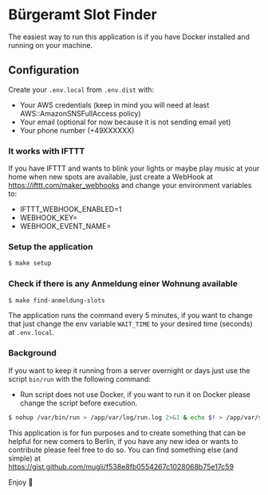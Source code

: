 Bürgeramt Slot Finder
===

The easiest way to run this application is if you have Docker installed and running on your machine.

## Configuration

Create your `.env.local` from `.env.dist` with: 
 - Your AWS credentials (keep in mind you will need at least AWS::AmazonSNSFullAccess policy)
 - Your email (optional for now because it is not sending email yet)
 - Your phone number (+49XXXXXX)
  
### It works with IFTTT

If you have IFTTT and wants to blink your lights or maybe play music at your home when new spots are available,
just create a WebHook at https://ifttt.com/maker_webhooks and change your environment variables to:
  - IFTTT_WEBHOOK_ENABLED=1
  - WEBHOOK_KEY=<your key>
  - WEBHOOK_EVENT_NAME=<your event name>

### Setup the application
```bash
$ make setup
```

### Check if there is any Anmeldung einer Wohnung available
```bash
$ make find-anmeldung-slots
```

The application runs the command every 5 minutes, if you want to change that just change the env variable `WAIT_TIME` to your desired time (seconds) at `.env.local`.

### Background

If you want to keep it running from a server overnight or days just use the script `bin/run` with the following command:
* Run script does not use Docker, if you want to run it on Docker please change the script before execution.

```bash
$ nohup /var/bin/run > /app/var/log/run.log 2>&1 & echo $! > /app/var/save_pid.txt
``` 

This application is for fun purposes and to create something that can be helpful for new comers to Berlin, if you have any new idea or wants to contribute please feel free to do so.
You can find something else (and simple) at https://gist.github.com/mugli/f538e8fb0554267c1028068b75e17c59
  
Enjoy :beers:
